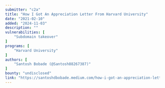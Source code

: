 ```yaml
---
submitter: "c2a"
title: "How I Got An Appreciation Letter From Harvard University"
date: "2021-02-10"
added: "2024-11-03"
description: ""
vulnerabilities: [
    "Subdomain takeover"
]
programs: [
    "Harvard University"
]
authors: [
    "Santosh Bobade (@Santosh88267387)"
]
bounty: "undisclosed"
link: "https://santoshdbobade.medium.com/how-i-got-an-appreciation-letter-from-harvard-university-a3d19de69701"
---
```




